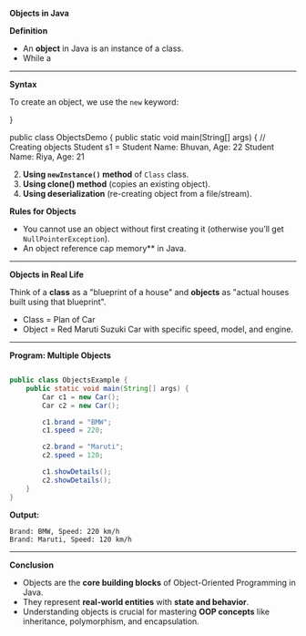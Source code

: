 
 **Objects in Java**

**Definition**

* An **object** in Java is an instance of a class.
* While a
---

 **Syntax**

To create an object, we use the `new` keyword:


}

public class ObjectsDemo {
    public static void main(String[] args) {
        // Creating objects
        Student s1 = 
Student Name: Bhuvan, Age: 22
Student Name: Riya, Age: 21

2. **Using `newInstance()` method** of `Class` class.
3. **Using clone() method** (copies an existing object).
4. **Using deserialization** (re-creating object from a file/stream).


**Rules for Objects**

* You cannot use an object without first creating it (otherwise you’ll get `NullPointerException`).
* An object reference cap memory** in Java.

---
 **Objects in Real Life**

Think of a **class** as a "blueprint of a house" and **objects** as "actual houses built using that blueprint".

* Class = Plan of Car
* Object = Red Maruti Suzuki Car with specific speed, model, and engine.

---

 **Program: Multiple Objects**

```java

public class ObjectsExample {
    public static void main(String[] args) {
        Car c1 = new Car();
        Car c2 = new Car();

        c1.brand = "BMW";
        c1.speed = 220;

        c2.brand = "Maruti";
        c2.speed = 120;

        c1.showDetails();
        c2.showDetails();
    }
}
```

**Output:**

```
Brand: BMW, Speed: 220 km/h
Brand: Maruti, Speed: 120 km/h
```

---

**Conclusion**

* Objects are the **core building blocks** of Object-Oriented Programming in Java.
* They represent **real-world entities** with **state and behavior**.
* Understanding objects is crucial for mastering **OOP concepts** like inheritance, polymorphism, and encapsulation.


